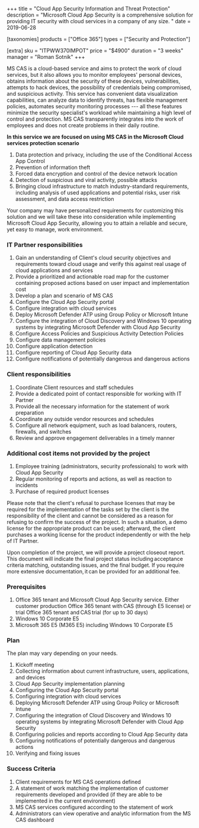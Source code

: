 +++
title = "Cloud App Security Information and Threat Protection"
description = "Microsoft Cloud App Security is a comprehensive solution for providing IT security with cloud services in a company of any size. "
date = 2019-06-28

[taxonomies]
products = ["Office 365"]
types = ["Security and Protection"]

[extra]
sku = "ITPWW370IMPOT"
price = "$4900"
duration = "3 weeks"
manager = "Roman Sotnik"
+++

MS CAS is a cloud-based service and aims to protect the work of
cloud services, but it also allows you to monitor employees' personal
devices, obtains information about the security of these devices,
vulnerabilities, attempts to hack devices, the possibility of
credentials being compromised, and suspicious activity. This service has
convenient data visualization capabilities, can analyze data to identify
threats, has flexible management policies, automates security monitoring
processes --- all these features minimize the security specialist's
workload while maintaining a high level of control and protection. MS
CAS transparently integrates into the work of employees and
does not create problems in their daily routine.

**In this service we are focused on using MS CAS in the
Microsoft Cloud services protection scenario**

1.  Data protection and privacy, including the use of the Conditional
    Access App Control
2.  Prevention of information theft
3.  Forced data encryption and control of the device network location
4.  Detection of suspicious and viral activity, possible attacks
5.  Bringing cloud infrastructure to match industry-standard
    requirements, including analysis of used applications and potential
    risks, user risk assessment, and data access restriction

Your company may have personalized requirements for customizing this
solution and we will take these into consideration while implementing Microsoft Cloud
App Security, allowing you to attain a reliable and secure, yet easy to
manage, work environment.

### IT Partner responsibilities

1.  Gain an understanding of Client's cloud security objectives and
    requirements toward cloud usage and verify this against real usage
    of cloud applications and services
2.  Provide a prioritized and actionable road map for the customer
    containing proposed actions based on user impact and implementation
    cost
3.  Develop a plan and scenario of MS CAS 
4.  Configure the Cloud App Security portal
5.  Configure integration with cloud services
6.  Deploy Microsoft Defender ATP using Group Policy or
    Microsoft Intune
7.  Configure the integration of Cloud Discovery and Windows 10
    operating systems by integrating Microsoft Defender with Cloud App
    Security
8.  Configure Access Policies and Suspicious Activity Detection Policies
9.  Configure data management policies
10. Configure application detection
11. Configure reporting of Cloud App Security data
12. Configure notifications of potentially dangerous and dangerous
    actions

### Client responsibilities

1.  Coordinate Client resources and staff schedules
2.  Provide a dedicated point of contact responsible for working with IT
    Partner
3.  Provide all the necessary information for the statement of work
    preparation
4.  Coordinate any outside vendor resources and schedules
5.  Configure all network equipment, such as load balancers, routers,
    firewalls, and switches
6.  Review and approve engagement deliverables in a timely manner

### Additional cost items not provided by the project

1.  Employee training (administrators, security professionals) to work
    with Cloud App Security
2.  Regular monitoring of reports and actions, as well as reaction to
    incidents
3.  Purchase of required product licenses

Please note that the client's refusal to purchase licenses that may be
required for the implementation of the tasks set by the client is the
responsibility of the client and cannot be considered as a reason for
refusing to confirm the success of the project. In such a situation, a
demo license for the appropriate product can be used; afterward, the
client purchases a working license for the product independently or with
the help of IT Partner.

Upon completion of the project, we will provide a project closeout
report. This document will indicate the final project status
including acceptance criteria matching, outstanding issues, and the
final budget. If you require more extensive documentation, it can be
provided for an additional fee. 

### Prerequisites

1.  Office 365 tenant and Microsoft Cloud App Security service. Either
    customer production Office 365 tenant with CAS (through E5
    license) or trial Office 365 tenant and CAS trial (for up
    to 30 days)
2.  Windows 10 Corporate E5
3.  Microsoft 365 E5 (M365 E5) including Windows 10 Corporate E5

### Plan

The plan may vary depending on your needs.

1.  Kickoff meeting
2.  Collecting information about current infrastructure, users,
    applications, and devices
3.  Cloud App Security implementation planning
4.  Configuring the Cloud App Security portal
5.  Configuring integration with cloud services
6.  Deploying Microsoft Defender ATP using Group Policy or
    Microsoft Intune
7.  Configuring the integration of Cloud Discovery and Windows 10
    operating systems by integrating Microsoft Defender with Cloud App
    Security
8.  Configuring policies and reports according to Cloud App Security
    data
9.  Configuring notifications of potentially dangerous and dangerous
    actions
10. Verifying and fixing issues

### Success Criteria

1.  Client requirements for MS CAS operations defined
2.  A statement of work matching the implementation of customer
    requirements developed and provided (if they are able to be implemented in the current
    environment)
3.  MS CAS services configured according to the statement of
    work
4.  Administrators can view operative and analytic information from the
    MS CAS dashboard
